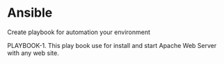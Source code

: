 # Ansible

Create playbook for automation your environment

PLAYBOOK-1.
This play book use for install and start Apache Web Server with any web site.
